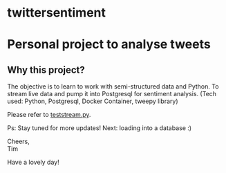 # twittersentiment
<h1>Personal project to analyse tweets</h1>

<h2>Why this project?</h2>
<p>The objective is to learn to work with semi-structured data and Python. To stream live data and pump it into Postgresql for sentiment analysis. (Tech used: Python, Postgresql, Docker Container, tweepy library)

Please refer to <a href="https://github.com/imtimwong/twittersentiment/blob/feature1/teststream.py">teststream.py</a>.

Ps: Stay tuned for more updates! Next: loading into a database :)


Cheers,<br>
Tim

Have a lovely day! </p>

